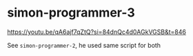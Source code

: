 # simon-programmer-3

https://youtu.be/qA6ajf7qZtQ?si=84dnQc4d0AGkVGSB&t=846

See `simon-programmer-2`, he used same script for both
